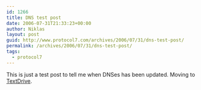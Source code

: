```yaml
---
id: 1266
title: DNS test post
date: 2006-07-31T21:33:23+00:00
author: Niklas
layout: post
guid: http://www.protocol7.com/archives/2006/07/31/dns-test-post/
permalink: /archives/2006/07/31/dns-test-post/
tags:
  - protocol7
---
```

<div class='microid-ef160e44fbf2d47e75668ae1f171639f7f2cf039'>
  <p>
    This is just a test post to tell me when DNSes has been updated. Moving to <a href="http://www.textdrive.com">TextDrive</a>.
  </p>
</div>